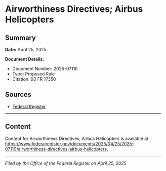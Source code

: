 # Airworthiness Directives; Airbus Helicopters

## Summary

**Date:** April 25, 2025

**Document Details:**
- Document Number: 2025-07110
- Type: Proposed Rule
- Citation: 90 FR 17350

## Sources
- [Federal Register](https://www.federalregister.gov/documents/2025/04/25/2025-07110/airworthiness-directives-airbus-helicopters)

---

## Content

Content for Airworthiness Directives; Airbus Helicopters is available at https://www.federalregister.gov/documents/2025/04/25/2025-07110/airworthiness-directives-airbus-helicopters.

---

*Filed by the Office of the Federal Register on April 25, 2025*
